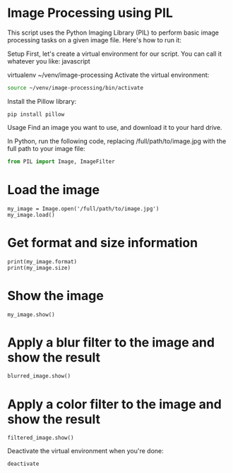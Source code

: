 # Image Processing using PIL

This script uses the Python Imaging Library (PIL) to perform basic image processing tasks on a given image file. Here's how to run it:

Setup
First, let's create a virtual environment for our script. You can call it whatever you like:
javascript

virtualenv ~/venv/image-processing
Activate the virtual environment:

```bash
source ~/venv/image-processing/bin/activate
```
Install the Pillow library:
```
pip install pillow
```
Usage
Find an image you want to use, and download it to your hard drive.

In Python, run the following code, replacing /full/path/to/image.jpg with the full path to your image file:

```python
from PIL import Image, ImageFilter
```

# Load the image
```
my_image = Image.open('/full/path/to/image.jpg')
my_image.load()
```

# Get format and size information
```
print(my_image.format)
print(my_image.size)
```

# Show the image
```my_image.show()```

# Apply a blur filter to the image and show the result
```blurred_image = my_image.filter(ImageFilter.BLUR)
blurred_image.show()
```

# Apply a color filter to the image and show the result
```filtered_image = my_image.convert('L')
filtered_image.show()
```
Deactivate the virtual environment when you're done:
```
deactivate
```


